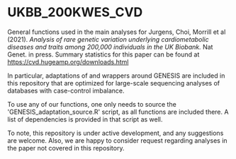 # UKBB_200KWES_CVD
General functions used in the main analyses for
Jurgens, Choi, Morrill et al (2021). _Analysis of rare genetic variation underlying cardiometabolic diseases and traits among 200,000 individuals in the UK Biobank._
Nat Genet. in press. Summary statistics for this paper can be found at https://cvd.hugeamp.org/downloads.html 

In particular, adaptations of and wrappers around GENESIS are included in this repository that are optimized for large-scale sequencing analyses of databases with case-control imbalance.

To use any of our functions, one only needs to source the 'GENESIS_adaptation_source.R' script, as all functions are included there. A list of dependencies is provided in that script as well.

To note, this repository is under active development, and any suggestions are welcome. Also, we are happy to consider request regarding analyses in the paper not covered in this repository. 


